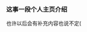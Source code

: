 ### 这事一段个人主页介绍
也许以后会有补充内容也说不定(
<!--
过于丢人 不想展示(悲 至少要到b再说吧
[![kechuan's GitHub stats](https://github-readme-stats.vercel.app/api?username=kechuan)](https://github.com/kechuan/github-readme-stats)
-->

<!--什么时候dart/kt成了第一第二语言再展示吧。。
![kechuan's github Top Langs](https://github-readme-stats.vercel.app/api/top-langs/?username=kechuan&bg_color=0000&text_color=f25d8e&title_color=ffafc9&hide_border=true&layout=compact)
-->

<!--
**kechuan/kechuan** is a ✨ _special_ ✨ repository because its `README.md` (this file) appears on your GitHub profile.

Here are some ideas to get you started:

- 🔭 I’m currently working on ...
- 🌱 I’m currently learning ...
- 👯 I’m looking to collaborate on ...
- 🤔 I’m looking for help with ...
- 💬 Ask me about ...
- 📫 How to reach me: ...
- 😄 Pronouns: ...
- ⚡ Fun fact: ...
-->

